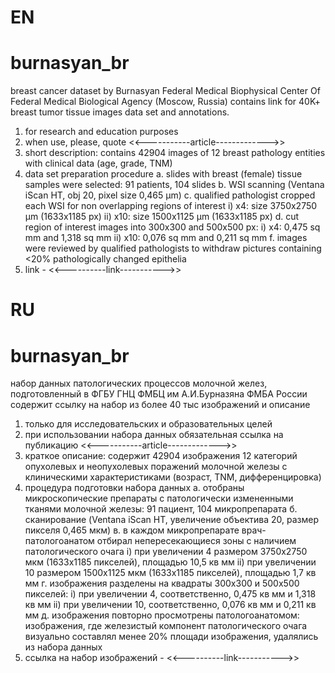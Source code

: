 # EN
# burnasyan_br
breast cancer dataset by Burnasyan Federal Medical Biophysical Center Of Federal Medical Biological Agency (Moscow, Russia)
contains link for 40K+ breast tumor tissue images data set and annotations.
1. for research and education purposes
2. when use, please, quote <<-----------article------------->>
3. short description: contains 42904 images of 12 breast pathology entities with clinical data (age, grade, TNM)
4. data set preparation procedure
  a. slides with breast (female) tissue samples were selected: 91 patients, 104 slides
  b. WSI scanning (Ventana iScan HT, obj 20, pixel size 0,465 μm)
  c. qualified pathologist cropped each WSI for non overlapping regions of interest
    i) x4: size 3750х2750 μm (1633х1185 px)
    ii) x10: size 1500х1125 μm (1633х1185 px)
  d. cut region of interest images into 300х300 and 500х500 px:
    i) x4: 0,475 sq mm and 1,318 sq mm
    ii) x10: 0,076 sq mm and 0,211 sq mm
  f. images were reviewed by qualified pathologists to withdraw pictures containing <20% pathologically changed epithelia
5. link - <<----------link----------->>

# RU
# burnasyan_br
набор данных патологических процессов молочной желез, подготовленный в ФГБУ ГНЦ ФМБЦ им А.И.Бурназяна ФМБА России
содержит ссылку на набор из более 40 тыс изображений и описание
1. только для исследовательских и образовательных целей
2. при использовании набора данных обязательная ссылка на публикацию <<-----------article------------->>
3. краткое описание: содержит 42904 изображения 12 категорий опухолевых и неопухолевых поражений молочной железы с клиническими характеристиками (возраст, TNM, дифференцировка)
4. процедура подготовки набора данных
  а. отобраны микроскопические препараты с патологически измененными тканями молочной железы: 91 пациент, 104 микропрепарата
  б. сканирование (Ventana iScan HT, увеличение объектива 20, размер пикселя 0,465 мкм)
  в. в каждом микропрепарате врач-патологоанатом отбирал непересекающиеся зоны с наличием патологического очага
    i) при увеличении 4 размером 3750х2750 мкм (1633х1185 пикселей), площадью 10,5 кв мм
    ii) при увеличении 10 размером 1500х1125 мкм (1633х1185 пикселей), площадью 1,7 кв мм
  г. изображения разделены на квадраты 300х300 и 500х500 пикселей:
    i) при увеличении 4, соответственно, 0,475 кв мм и 1,318 кв мм
    ii) при увеличении 10, соответственно, 0,076 кв мм и 0,211 кв мм
  д. изображения повторно просмотрены патологоанатомом: изображения, где железистый компонент патологического очага визуально составлял менее 20% площади изображения, удалялись из набора данных 
5. ссылка на набор изображений - <<----------link----------->>
